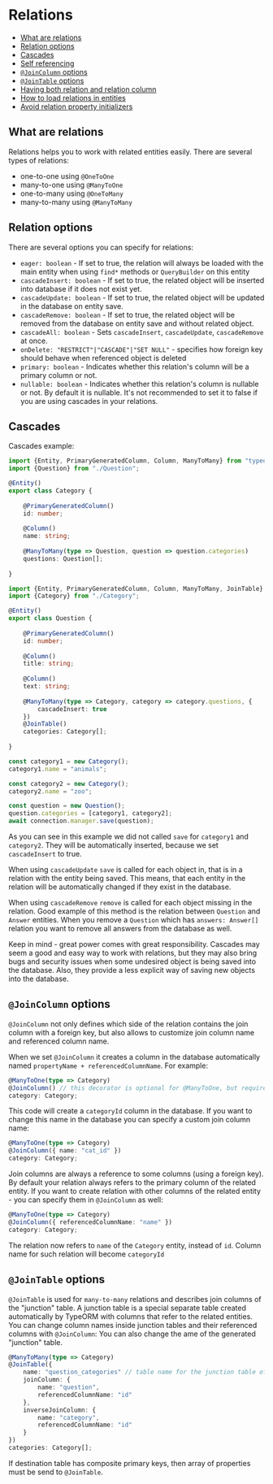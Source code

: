 # Relations

* [What are relations](#what-are-relations)
* [Relation options](#relation-options)
* [Cascades](#cascades)
* [Self referencing](#self-referencing)
* [`@JoinColumn` options](#join-column-options)
* [`@JoinTable` options](#join-table-options)
* [Having both relation and relation column](#having-both-relation-and-relation-column)
* [How to load relations in entities](#how-to-load-relations-in-entities)
* [Avoid relation property initializers](#avoid-relation-property-initializers)

## What are relations

Relations helps you to work with related entities easily. 
There are several types of relations:

* one-to-one using `@OneToOne`
* many-to-one using `@ManyToOne`
* one-to-many using `@OneToMany`
* many-to-many using `@ManyToMany`
          
## Relation options

There are several options you can specify for relations:

* `eager: boolean` - If set to true, the relation will always be loaded with the main entity when using `find*` methods or `QueryBuilder` on this entity 
* `cascadeInsert: boolean` - If set to true, the related object will be inserted into database if it does not exist yet.
* `cascadeUpdate: boolean` - If set to true, the related object will be updated in the database on entity save.
* `cascadeRemove: boolean` - If set to true, the related object will be removed from the database on entity save and without related object.
* `cascadeAll: boolean` - Sets `cascadeInsert`, `cascadeUpdate`, `cascadeRemove` at once.
* `onDelete: "RESTRICT"|"CASCADE"|"SET NULL"` - specifies how foreign key should behave when referenced object is deleted
* `primary: boolean` - Indicates whether this relation's column will be a primary column or not.
* `nullable: boolean` - Indicates whether this relation's column is nullable or not. By default it is nullable.
It's not recommended to set it to false if you are using cascades in your relations.

## Cascades

Cascades example:

```typescript
import {Entity, PrimaryGeneratedColumn, Column, ManyToMany} from "typeorm";
import {Question} from "./Question";

@Entity()
export class Category {
    
    @PrimaryGeneratedColumn()
    id: number;
    
    @Column()
    name: string;
    
    @ManyToMany(type => Question, question => question.categories)
    questions: Question[];
    
}
```

```typescript
import {Entity, PrimaryGeneratedColumn, Column, ManyToMany, JoinTable} from "typeorm";
import {Category} from "./Category";

@Entity()
export class Question {
    
    @PrimaryGeneratedColumn()
    id: number;
    
    @Column()
    title: string;
    
    @Column()
    text: string;
    
    @ManyToMany(type => Category, category => category.questions, {
        cascadeInsert: true
    })
    @JoinTable()
    categories: Category[];
    
}
```

```typescript
const category1 = new Category();
category1.name = "animals";

const category2 = new Category();
category2.name = "zoo";

const question = new Question();
question.categories = [category1, category2];
await connection.manager.save(question);
```

As you can see in this example we did not called `save` for `category1` and `category2`.
They will be automatically inserted, because we set `cascadeInsert` to true.

When using `cascadeUpdate` `save` is called for each object in, that is in a relation with the entity being saved.
This means, that each entity in the relation will be automatically changed if they exist in the database.

When using `cascadeRemove` `remove` is called for each object missing in the relation.
Good example of this method is the relation between `Question` and `Answer` entities.
When you remove a `Question` which has `answers: Answer[]` relation you want to remove all answers from the database as well.

Keep in mind - great power comes with great responsibility.
Cascades may seem a good and easy way to work with relations, 
but they may also bring bugs and security issues when some undesired object is being saved into the database. 
Also, they provide a less explicit way of saving new objects into the database.

## `@JoinColumn` options

`@JoinColumn` not only defines which side of the relation contains the join column with a foreign key, 
but also allows to customize join column name and referenced column name. 

When we set `@JoinColumn` it creates a column in the database automatically named `propertyName + referencedColumnName`.
For example:

```typescript
@ManyToOne(type => Category)
@JoinColumn() // this decorator is optional for @ManyToOne, but required for @OneToOne
category: Category;
```

This code will create a `categoryId` column in the database.
If you want to change this name in the database you can specify a custom join column name:

```typescript
@ManyToOne(type => Category)
@JoinColumn({ name: "cat_id" })
category: Category;
```

Join columns are always a reference to some columns (using a foreign key).
By default your relation always refers to the primary column of the related entity.
If you want to create relation with other columns of the related entity -
you can specify them in `@JoinColumn` as well:

```typescript
@ManyToOne(type => Category)
@JoinColumn({ referencedColumnName: "name" })
category: Category;
```

The relation now refers to `name` of the `Category` entity, instead of `id`.
Column name for such relation will become `categoryId`

## `@JoinTable` options

`@JoinTable` is used for `many-to-many` relations and describes join columns of the "junction" table.
A junction table is a special separate table created automatically by TypeORM with columns that refer to the related entities.
You can change column names inside junction tables and their referenced columns with `@JoinColumn`:
You can also change the ame of the generated "junction" table.

```typescript
@ManyToMany(type => Category)
@JoinTable({
    name: "question_categories" // table name for the junction table of this relation
    joinColumn: {
        name: "question",
        referencedColumnName: "id"
    },
    inverseJoinColumn: {
        name: "category",
        referencedColumnName: "id"
    }
})
categories: Category[];
```

If destination table has composite primary keys, 
then array of properties must be send to `@JoinTable`.
